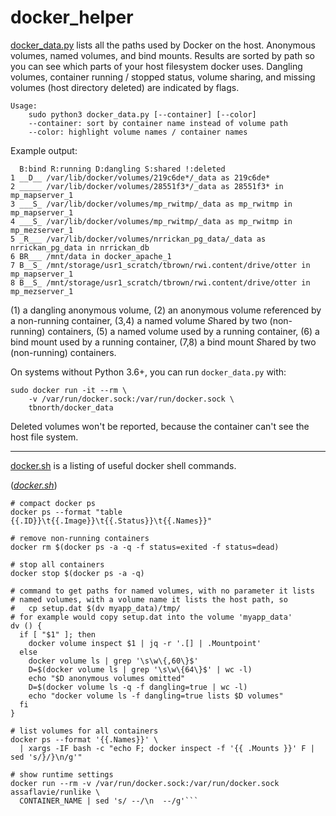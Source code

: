# docker_helper

[docker_data.py](./docker_data.py) lists all the paths used by Docker on the
host.  Anonymous volumes, named volumes, and bind mounts.  Results are sorted
by path so you can see which parts of your host filesystem docker uses.
Dangling volumes, container running / stopped status, volume sharing, and
missing volumes (host directory deleted) are indicated by flags.

```
Usage:
    sudo python3 docker_data.py [--container] [--color]
    --container: sort by container name instead of volume path
    --color: highlight volume names / container names
```
Example output:
```
  B:bind R:running D:dangling S:shared !:deleted
1 __D__ /var/lib/docker/volumes/219c6de*/_data as 219c6de*
2 _____ /var/lib/docker/volumes/28551f3*/_data as 28551f3* in mp_mapserver_1
3 ___S_ /var/lib/docker/volumes/mp_rwitmp/_data as mp_rwitmp in mp_mapserver_1
4 ___S_ /var/lib/docker/volumes/mp_rwitmp/_data as mp_rwitmp in mp_mezserver_1
5 _R___ /var/lib/docker/volumes/nrrickan_pg_data/_data as nrrickan_pg_data in nrrickan_db
6 BR___ /mnt/data in docker_apache_1
7 B__S_ /mnt/storage/usr1_scratch/tbrown/rwi.content/drive/otter in mp_mapserver_1
8 B__S_ /mnt/storage/usr1_scratch/tbrown/rwi.content/drive/otter in mp_mezserver_1
```
(1) a dangling anonymous volume, (2) an anonymous volume referenced by a
non-running container, (3,4) a named volume *S*hared by two (non-running)
containers, (5) a named volume used by a running container, (6) a bind mount
used by a running container, (7,8) a bind mount *S*hared by two (non-running)
containers.

On systems without Python 3.6+, you can run  `docker_data.py` with:
```shell
sudo docker run -it --rm \
    -v /var/run/docker.sock:/var/run/docker.sock \
    tbnorth/docker_data
```
Deleted volumes won't be reported, because the container can't see the host
file system.

---

[docker.sh](./docker.sh) is a listing of useful docker shell commands.

<!-- |documentation -->
<!-- Please see https://github.com/tbnorth/pymd_helper for instructions on
     updating this projects markdown files.  `pymd_helper` is used to
     insert/update files into markdown documentation, generate tables
     of contents, etc.
-->

<!-- |insert,src=docker.sh,syntax=shell,addpath -->
<div class='addpath'>(<a href="docker.sh"><i>docker.sh</i></a>)</div>

```shell
# compact docker ps
docker ps --format "table {{.ID}}\t{{.Image}}\t{{.Status}}\t{{.Names}}"

# remove non-running containers
docker rm $(docker ps -a -q -f status=exited -f status=dead)

# stop all containers
docker stop $(docker ps -a -q)

# command to get paths for named volumes, with no parameter it lists
# named volumes, with a volume name it lists the host path, so
#   cp setup.dat $(dv myapp_data)/tmp/
# for example would copy setup.dat into the volume 'myapp_data'
dv () {
  if [ "$1" ]; then
    docker volume inspect $1 | jq -r '.[] | .Mountpoint'
  else
    docker volume ls | grep '\s\w\{,60\}$'
    D=$(docker volume ls | grep '\s\w\{64\}$' | wc -l)
    echo "$D anonymous volumes omitted"
    D=$(docker volume ls -q -f dangling=true | wc -l)
    echo "docker volume ls -f dangling=true lists $D volumes"
  fi
}

# list volumes for all containers
docker ps --format '{{.Names}}' \
  | xargs -IF bash -c "echo F; docker inspect -f '{{ .Mounts }}' F | sed 's/}/}\n/g'"

# show runtime settings
docker run --rm -v /var/run/docker.sock:/var/run/docker.sock assaflavie/runlike \
  CONTAINER_NAME | sed 's/ --/\n  --/g'```

